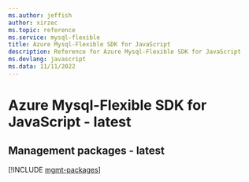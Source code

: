 ```yaml
---
ms.author: jeffish
author: xirzec
ms.topic: reference
ms.service: mysql-flexible
title: Azure Mysql-Flexible SDK for JavaScript
description: Reference for Azure Mysql-Flexible SDK for JavaScript
ms.devlang: javascript
ms.data: 11/11/2022
---
```

# Azure Mysql-Flexible SDK for JavaScript - latest

## Management packages - latest
[!INCLUDE [mgmt-packages](mysql-flexible-mgmt-index.md)]